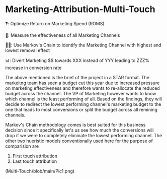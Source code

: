 # Marketing-Attribution-Multi-Touch

❓: Optimize Return on Marketing Spend (ROMS)

📝: Measure the effectiveness of all Marketing Channels

👩‍💻: Use Markov's Chain to identify the Marketing Channel with highest and lowest removal effect

📊: Divert Marketing $$ towards XXX instead of YYY leading to ZZZ% increase in conversion rate

The above mentioned is the brief of the project in a STAR format. The markeitng team has seen a budget cut this year due to increased pressure on marketing effectiveness and therefore wants to re-allocate the reduced budget across the channel. The VP of Marketing however wants to know which channel is the least performing of all. Based on the findings, they will decide to redirect the lowest performing channel's marketing budget to the one that leads to most conversions or split the budget across all remining channels. 

Markov's Chain methodology comes is best suited for this business decision since it specifically let's us see how much the conversions will drop if we were to completely eliminate the lowest performing channel. The other two hueristic models conventionally used here for the purpose of comparision are 
1. First touch attribution
2. Last touch attribution

(Multi-Touch/blob/main/Pic1.png)
